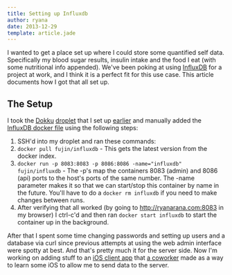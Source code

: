 ```yaml
---
title: Setting up Influxdb
author: ryana
date: 2013-12-29
template: article.jade
---
```


I wanted to get a place set up where I could store some quantified self data. Specifically my blood sugar results, insulin intake and the food I eat (with some
nutritional info appended). We've been poking at using [InfluxDB][influx] for a project at work, and I think it is a perfect fit for this use case. This article
documents how I got that all set up.

## The Setup

I took the [Dokku][dokku] [droplet][digitalocean] that I set up [earlier](/moving-to-dokku) and manually added the [InfluxDB docker file][influx-docker] using
the following steps:

1. SSH'd into my droplet and ran these commands:
  1. `docker pull fujin/influxdb` - This gets the latest version from the docker index.
  2. `docker run -p 8083:8083 -p 8086:8086 -name="influxdb" fujin/influxdb` - The -p's map the containers 8083 (admin) and 8086 (api) ports to the host's ports of
  the same number. The -name parameter makes it so that we can start/stop this container by name in the future. You'll have to do a `docker rm influxdb` if you need
  to make changes between runs.
2. After verifying that all worked (by going to http://ryanarana.com:8083 in my browser) I ctrl-c'd and then ran `docker start influxdb` to start the container up
in the background.

After that I spent some time changing passwords and setting up users and a database via curl since previous attempts at using the web admin interface were spotty
at best. And that's pretty much it for the server side. Now I'm working on adding stuff to an [iOS client app](https://github.com/ryana/influx-client) that [a
coworker][courtf] made as a way to learn some iOS to allow me to send data to the server.

[influx]: http://influxdb.org
[dokku]: https://github.com/progrium/dokku
[digitalocean]: http://digitalocean.com
[influx-docker]: https://index.docker.io/u/fujin/influxdb/
[courtf]: https://github.com/courtf
